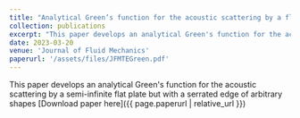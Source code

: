 ```yaml
---
title: "Analytical Green’s function for the acoustic scattering by a flat plate with a serrated edge"
collection: publications
excerpt: "This paper develops an analytical Green's function for the acoustic scattering by a semi-infinite flat plate but with a serrated edge of abitrary shapes"
date: 2023-03-20
venue: 'Journal of Fluid Mechanics'
paperurl: '/assets/files/JFMTEGreen.pdf'
---
```

This paper develops an analytical Green's function for the acoustic scattering by a semi-infinite flat plate but with a serrated edge of arbitrary shapes
[Download paper here]({{ page.paperurl | relative_url }})

